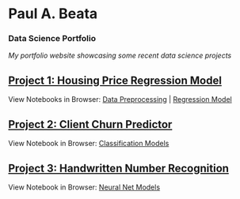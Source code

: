 # Paul A. Beata

### Data Science Portfolio

_My portfolio website showcasing some recent data science projects_


## [Project 1: Housing Price Regression Model](https://github.com/pbeata/housing_price_model)

View Notebooks in Browser: [Data Preprocessing](projects/housing_data_preprocessing.html) \| [Regression Model](projects/housing_data_regression.html)

## [Project 2: Client Churn Predictor](https://github.com/pbeata/client_churn_predictor)

View Notebook in Browser: [Classification Models](projects/client_churn_model.html)

## [Project 3: Handwritten Number Recognition](https://github.com/pbeata/number_recognition)

View Notebook in Browser: [Neural Net Models](projects/number_recognition.html)

